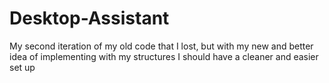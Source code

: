 # Desktop-Assistant
My second iteration of my old code that I lost, but with my new and better idea of implementing with my structures I should have a cleaner and easier set up
